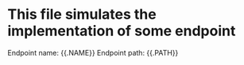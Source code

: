 # This file simulates the implementation of some endpoint

Endpoint name: {{.NAME}}
Endpoint path: {{.PATH}}
